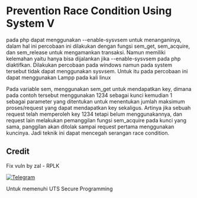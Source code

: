 # Prevention Race Condition Using System V

pada php dapat menggunakan --enable-sysvsem untuk menanganinya, dalam hal ini percobaan ini dilakukan dengan fungsi sem_get, sem_acquire, dan sem_release untuk mengamankan transaksi. Namun memiliki kelemahan yaitu hanya bisa dijalankan jika --enable-sysvsem pada  php diaktifkan. Dilakukan percobaan pada windows namun pada system tersebut tidak dapat menggunakan sysvsem. Untuk itu pada percobaan ini dapat menggunakan Lampp pada kali linux

Pada variable sem, menggunakan sem_get untuk mendapatkan key, dimana pada contoh tersebut menggunakan 1234 sebagai kunci kemudian 1 sebagai parameter yang ditentukan untuk menentukan jumlah maksimum proses/request yang dapat mendapatkan key sekaligus. Artinya jika sebuah request telah memperoleh key 1234 tetapi belum menggunakannya, dan request lain melakukan pemanggilan fungsi sem_acquire pada kunci yang sama, panggilan akan ditolak sampai request pertama menggunakan kuncinya. Jadi teknik ini dapat mencegah serangan race condition. 

## Credit
Fix vuln by zal - RPLK

[![Telegram](https://img.shields.io/badge/chat-Telegram-blue.svg)](https://t.me/better_enola)

Untuk memenuhi UTS Secure Programming

